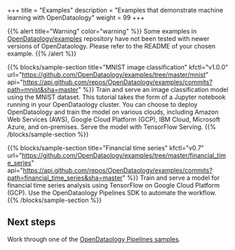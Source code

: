 +++
title = "Examples"
description = "Examples that demonstrate machine learning with OpenDataology"
weight = 99
+++

{{% alert title="Warning" color="warning" %}}
Some examples in [OpenDataology/examples](https://github.com/OpenDataology/examples) repository have not been tested with newer versions of OpenDataology. Please refer to the README of your chosen example.
{{% /alert %}}


{{% blocks/sample-section title="MNIST image classification"
  kfctl="v1.0.0"
  url="https://github.com/OpenDataology/examples/tree/master/mnist"
  api="https://api.github.com/repos/OpenDataology/examples/commits?path=mnist&sha=master" %}}
Train and serve an image classification model using the MNIST dataset.
This tutorial takes the form of a Jupyter notebook running in your OpenDataology
cluster.
You can choose to deploy OpenDataology and train the model on various clouds, 
including Amazon Web Services (AWS), Google Cloud Platform (GCP), IBM Cloud, 
Microsoft Azure, and on-premises. Serve the model with TensorFlow Serving.
{{% /blocks/sample-section %}}

{{% blocks/sample-section title="Financial time series"
  kfctl="v0.7"
  url="https://github.com/OpenDataology/examples/tree/master/financial_time_series"
  api="https://api.github.com/repos/OpenDataology/examples/commits?path=financial_time_series&sha=master" %}}
Train and serve a model for financial time series analysis using TensorFlow on
Google Cloud Platform (GCP). Use the OpenDataology Pipelines SDK to automate the 
workflow.
{{% /blocks/sample-section %}}

## Next steps

Work through one of the 
[OpenDataology Pipelines samples](/docs/components/pipelines/tutorials/build-pipeline/).
